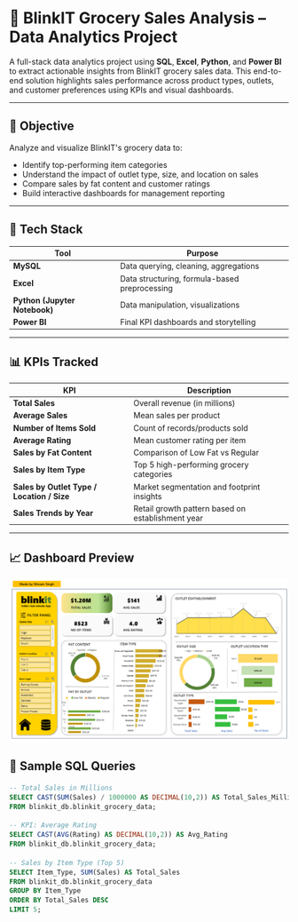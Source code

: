 # 🛒 BlinkIT Grocery Sales Analysis – Data Analytics Project

A full-stack data analytics project using **SQL**, **Excel**, **Python**, and **Power BI** to extract actionable insights from BlinkIT grocery sales data. This end-to-end solution highlights sales performance across product types, outlets, and customer preferences using KPIs and visual dashboards.

---

## 📌 Objective

Analyze and visualize BlinkIT's grocery data to:
- Identify top-performing item categories
- Understand the impact of outlet type, size, and location on sales
- Compare sales by fat content and customer ratings
- Build interactive dashboards for management reporting

---

## 🔧 Tech Stack

| Tool | Purpose |
|------|---------|
| **MySQL** | Data querying, cleaning, aggregations |
| **Excel** | Data structuring, formula-based preprocessing |
| **Python (Jupyter Notebook)** | Data manipulation, visualizations |
| **Power BI** | Final KPI dashboards and storytelling |

---

## 📊 KPIs Tracked

| KPI | Description |
|-----|-------------|
| **Total Sales** | Overall revenue (in millions) |
| **Average Sales** | Mean sales per product |
| **Number of Items Sold** | Count of records/products sold |
| **Average Rating** | Mean customer rating per item |
| **Sales by Fat Content** | Comparison of Low Fat vs Regular |
| **Sales by Item Type** | Top 5 high-performing grocery categories |
| **Sales by Outlet Type / Location / Size** | Market segmentation and footprint insights |
| **Sales Trends by Year** | Retail growth pattern based on establishment year |

---

## 📈 Dashboard Preview

![Blinkit Dashboard](dashboard.png)


## 🧮 Sample SQL Queries

```sql
-- Total Sales in Millions
SELECT CAST(SUM(Sales) / 1000000 AS DECIMAL(10,2)) AS Total_Sales_Millions
FROM blinkit_db.blinkit_grocery_data;

-- KPI: Average Rating
SELECT CAST(AVG(Rating) AS DECIMAL(10,2)) AS Avg_Rating
FROM blinkit_db.blinkit_grocery_data;

-- Sales by Item Type (Top 5)
SELECT Item_Type, SUM(Sales) AS Total_Sales
FROM blinkit_db.blinkit_grocery_data
GROUP BY Item_Type
ORDER BY Total_Sales DESC
LIMIT 5;
